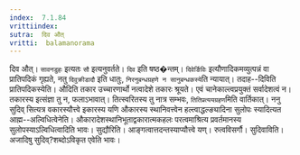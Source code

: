 ```yaml
---
index:  7.1.84
vrittiindex: 
sutra:  दिव औत्
vritti:  balamanorama 
---
```


दिव औत्। `सावनडुहः` इत्यतः `सौ` इत्यनुवर्तते। `दिव` इति षष्ठ�न्तम्। `दिवेर्ङिविः` इत्यौणादिकमव्युत्पन्नं वा प्रातिपदिकं गृह्यते, नतु `दिवुक्रीडादौ` इति धातुः, `निरनुबन्धग्रहणे न सानुबन्धकस्ये`ति न्यायात्। तदाह--दिविति प्रातिपदिकस्येति। औदिति तकार उच्चारणार्थो नत्वादेशे तकारः श्रूयते। एवं चानेकाल्त्वप्रयुक्तं सर्वादेशत्वं न। तकारस्य इत्संज्ञा तु न, फलाऽभावात्। तित्स्वरितस्य तु नात्र सम्भवः, `तितिप्रत्ययग्रहण`मिति वार्तिकात्। ननु सुदिव् सित्यत्र वकारस्यौत्त्वे इकारस्य यणि औकारस्य स्थानिवत्त्वेन हल्त्वाद्धल्ङ्यादिना सुलोपः स्यादित्यत आह्म--अल्विधित्वेनेति। औकारादेशस्थानिभूताद्वकारात्मकहलः परत्वमाश्रित्य प्रवर्तमानस्य सुलोपस्याऽल्विधित्वादिति भावः। सुद्यौरिति। आङ्गत्वात्तदन्तस्याप्यौत्त्वे यण्। रुत्वविसर्गौ। सुदिवाविति। अजादिषु सुदिव्?शब्दोऽविकृत एवेति भावः।

